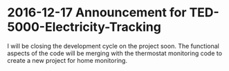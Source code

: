 # 2016-12-17 Announcement for TED-5000-Electricity-Tracking


I will be closing the development cycle on the project soon.  The functional aspects of the code will be merging with the thermostat monitoring code to create a new project for home monitoring.
